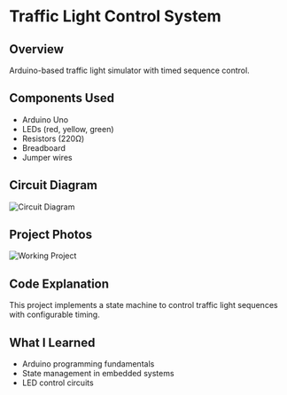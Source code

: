 
# Traffic Light Control System

## Overview
Arduino-based traffic light simulator with timed sequence control.

## Components Used
- Arduino Uno
- LEDs (red, yellow, green)
- Resistors (220Ω)
- Breadboard
- Jumper wires

## Circuit Diagram
![Circuit Diagram](images/circuit-diagram.jpg)

## Project Photos
![Working Project](images/working-project.jpg)

## Code Explanation
This project implements a state machine to control traffic light sequences with configurable timing.

## What I Learned
- Arduino programming fundamentals
- State management in embedded systems
- LED control circuits
